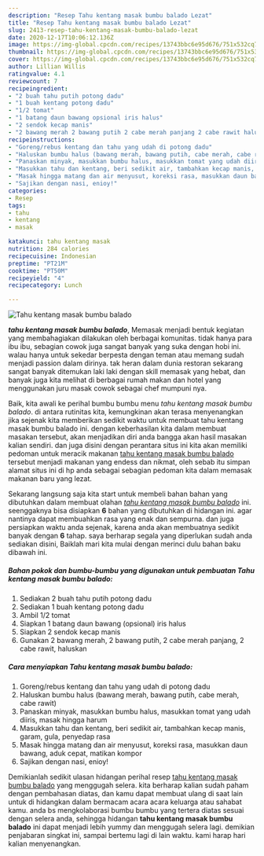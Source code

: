 ```yaml
---
description: "Resep Tahu kentang masak bumbu balado Lezat"
title: "Resep Tahu kentang masak bumbu balado Lezat"
slug: 2413-resep-tahu-kentang-masak-bumbu-balado-lezat
date: 2020-12-17T10:06:12.136Z
image: https://img-global.cpcdn.com/recipes/13743bbc6e95d676/751x532cq70/tahu-kentang-masak-bumbu-balado-foto-resep-utama.jpg
thumbnail: https://img-global.cpcdn.com/recipes/13743bbc6e95d676/751x532cq70/tahu-kentang-masak-bumbu-balado-foto-resep-utama.jpg
cover: https://img-global.cpcdn.com/recipes/13743bbc6e95d676/751x532cq70/tahu-kentang-masak-bumbu-balado-foto-resep-utama.jpg
author: Lillian Willis
ratingvalue: 4.1
reviewcount: 7
recipeingredient:
- "2 buah tahu putih potong dadu"
- "1 buah kentang potong dadu"
- "1/2 tomat"
- "1 batang daun bawang opsional iris halus"
- "2 sendok kecap manis"
- "2 bawang merah 2 bawang putih 2 cabe merah panjang 2 cabe rawit haluskan"
recipeinstructions:
- "Goreng/rebus kentang dan tahu yang udah di potong dadu"
- "Haluskan bumbu halus (bawang merah, bawang putih, cabe merah, cabe rawit)"
- "Panaskan minyak, masukkan bumbu halus, masukkan tomat yang udah diiris, masak hingga harum"
- "Masukkan tahu dan kentang, beri sedikit air, tambahkan kecap manis, garam, gula, penyedap rasa"
- "Masak hingga matang dan air menyusut, koreksi rasa, masukkan daun bawang, aduk cepat, matikan kompor"
- "Sajikan dengan nasi, enioy!"
categories:
- Resep
tags:
- tahu
- kentang
- masak

katakunci: tahu kentang masak 
nutrition: 284 calories
recipecuisine: Indonesian
preptime: "PT21M"
cooktime: "PT50M"
recipeyield: "4"
recipecategory: Lunch

---
```



![Tahu kentang masak bumbu balado](https://img-global.cpcdn.com/recipes/13743bbc6e95d676/751x532cq70/tahu-kentang-masak-bumbu-balado-foto-resep-utama.jpg)

<b><i>tahu kentang masak bumbu balado</i></b>, Memasak menjadi bentuk kegiatan yang membahagiakan dilakukan oleh berbagai komunitas. tidak hanya para ibu ibu, sebagian cowok juga sangat banyak yang suka dengan hobi ini. walau hanya untuk sekedar berpesta dengan teman atau memang sudah menjadi passion dalam dirinya. tak heran dalam dunia restoran sekarang sangat banyak ditemukan laki laki dengan skill memasak yang hebat, dan banyak juga kita melihat di berbagai rumah makan dan hotel yang menggunakan juru masak cowok sebagai chef mumpuni nya.

Baik, kita awali ke perihal bumbu bumbu menu <i>tahu kentang masak bumbu balado</i>. di antara rutinitas kita, kemungkinan akan terasa menyenangkan jika sejenak kita memberikan sedikit waktu untuk membuat tahu kentang masak bumbu balado ini. dengan keberhasilan kita dalam membuat masakan tersebut, akan menjadikan diri anda bangga akan hasil masakan kalian sendiri. dan juga disini dengan perantara situs ini kita akan memiliki pedoman untuk meracik makanan <u>tahu kentang masak bumbu balado</u> tersebut menjadi makanan yang endess dan nikmat, oleh sebab itu simpan alamat situs ini di hp anda sebagai sebagian pedoman kita dalam memasak makanan baru yang lezat.




Sekarang langsung saja kita start untuk membeli bahan bahan yang dibutuhkan dalam membuat olahan <u><i>tahu kentang masak bumbu balado</i></u> ini. seenggaknya bisa disiapkan <b>6</b> bahan yang dibutuhkan di hidangan ini. agar nantinya dapat membuahkan rasa yang enak dan sempurna. dan juga persiapkan waktu anda sejenak, karena anda akan membuatnya sedikit banyak dengan <b>6</b> tahap. saya berharap segala yang diperlukan sudah anda sediakan disini, Baiklah mari kita mulai dengan merinci dulu bahan baku dibawah ini.

<!--inarticleads1-->

##### Bahan pokok dan bumbu-bumbu yang digunakan untuk pembuatan Tahu kentang masak bumbu balado:

1. Sediakan 2 buah tahu putih potong dadu
1. Sediakan 1 buah kentang potong dadu
1. Ambil 1/2 tomat
1. Siapkan 1 batang daun bawang (opsional) iris halus
1. Siapkan 2 sendok kecap manis
1. Gunakan 2 bawang merah, 2 bawang putih, 2 cabe merah panjang, 2 cabe rawit, haluskan




<!--inarticleads2-->

##### Cara menyiapkan Tahu kentang masak bumbu balado:

1. Goreng/rebus kentang dan tahu yang udah di potong dadu
1. Haluskan bumbu halus (bawang merah, bawang putih, cabe merah, cabe rawit)
1. Panaskan minyak, masukkan bumbu halus, masukkan tomat yang udah diiris, masak hingga harum
1. Masukkan tahu dan kentang, beri sedikit air, tambahkan kecap manis, garam, gula, penyedap rasa
1. Masak hingga matang dan air menyusut, koreksi rasa, masukkan daun bawang, aduk cepat, matikan kompor
1. Sajikan dengan nasi, enioy!




Demikianlah sedikit ulasan hidangan perihal resep <u>tahu kentang masak bumbu balado</u> yang menggugah selera. kita berharap kalian sudah paham dengan pembahasan diatas, dan kamu dapat membuat ulang di saat lain untuk di hidangkan dalam bermacam acara acara keluarga atau sahabat kamu. anda bs mengkolaborasi bumbu bumbu yang tertera diatas sesuai dengan selera anda, sehingga hidangan <b>tahu kentang masak bumbu balado</b> ini dapat menjadi lebih yummy dan menggugah selera lagi. demikian penjabaran singkat ini, sampai bertemu lagi di lain waktu. kami harap hari kalian menyenangkan.

